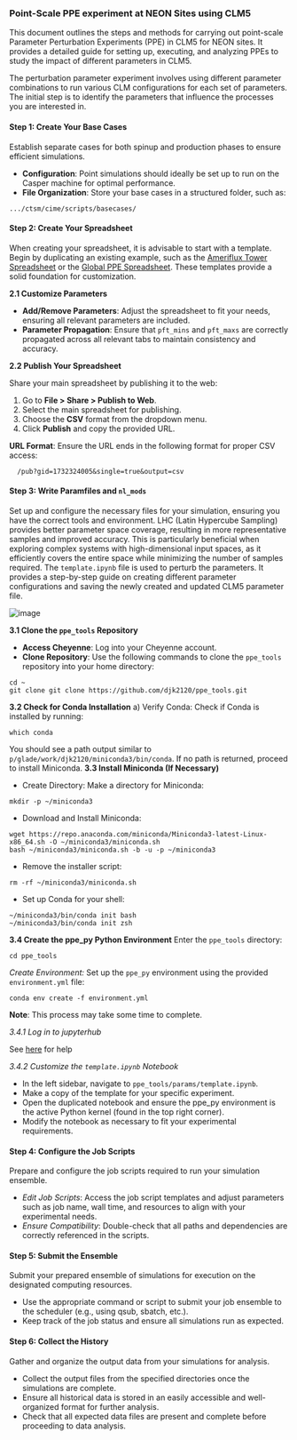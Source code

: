 ### Point-Scale PPE experiment at NEON Sites using CLM5
This document outlines the steps and methods for carrying out point-scale Parameter Perturbation Experiments (PPE) in CLM5 for NEON sites. It provides a detailed guide for setting up, executing, and analyzing PPEs to study the impact of different parameters in CLM5.

The perturbation parameter experiment involves using different parameter combinations to run various CLM configurations for each set of parameters. The initial step is to identify the parameters that influence the processes you are interested in.

#### Step 1: Create Your Base Cases

Establish separate cases for both spinup and production phases to ensure efficient simulations.
- **Configuration**: Point simulations should ideally be set up to run on the Casper machine for optimal performance.
- **File Organization**: Store your base cases in a structured folder, such as:
 ```
 .../ctsm/cime/scripts/basecases/
 ```

#### Step 2: Create Your Spreadsheet

When creating your spreadsheet, it is advisable to start with a template. Begin by duplicating an existing example, such as the [Ameriflux Tower Spreadsheet]() or the [Global PPE Spreadsheet](). These templates provide a solid foundation for customization.

**2.1 Customize Parameters**

- **Add/Remove Parameters**: Adjust the spreadsheet to fit your needs, ensuring all relevant parameters are included.
- **Parameter Propagation**: Ensure that `pft_mins` and `pft_maxs` are correctly propagated across all relevant tabs to maintain consistency and accuracy.

**2.2 Publish Your Spreadsheet**

Share your main spreadsheet by publishing it to the web:
  1. Go to **File > Share > Publish to Web**.
  2. Select the main spreadsheet for publishing.
  3. Choose the **CSV** format from the dropdown menu.
  4. Click **Publish** and copy the provided URL.

**URL Format**: Ensure the URL ends in the following format for proper CSV access:
```
  /pub?gid=1732324005&single=true&output=csv
```
#### Step 3: Write Paramfiles and `nl_mods`

Set up and configure the necessary files for your simulation, ensuring you have the correct tools and environment. LHC (Latin Hypercube Sampling) provides better parameter space coverage, resulting in more representative samples and improved accuracy. This is particularly beneficial when exploring complex systems with high-dimensional input spaces, as it efficiently covers the entire space while minimizing the number of samples required. The `template.ipynb` file is used to perturb the parameters. It provides a step-by-step guide on creating different parameter configurations and saving the newly created and updated CLM5 parameter file.

![image](https://github.com/user-attachments/assets/f726d622-9a0f-4b17-bb62-c1de9c598360)

**3.1 Clone the `ppe_tools` Repository**
- **Access Cheyenne**: Log into your Cheyenne account.
- **Clone Repository**: Use the following commands to clone the `ppe_tools` repository into your home directory:
```
cd ~
git clone git clone https://github.com/djk2120/ppe_tools.git
 ```
**3.2 Check for Conda Installation**
a) Verify Conda: Check if Conda is installed by running:
```
which conda
```
You should see a path output similar to `p/glade/work/djk2120/miniconda3/bin/conda`. If no path is returned, proceed to install Miniconda.
 **3.3 Install Miniconda (If Necessary)**
 - Create Directory: Make a directory for Miniconda:
```
mkdir -p ~/miniconda3
```
- Download and Install Miniconda:
```
wget https://repo.anaconda.com/miniconda/Miniconda3-latest-Linux-x86_64.sh -O ~/miniconda3/miniconda.sh
bash ~/miniconda3/miniconda.sh -b -u -p ~/miniconda3
```
- Remove the installer script:
```
rm -rf ~/miniconda3/miniconda.sh
```          
- Set up Conda for your shell:
```
~/miniconda3/bin/conda init bash
~/miniconda3/bin/conda init zsh
```
**3.4 Create the ppe_py Python Environment**
Enter the `ppe_tools` directory:
```
cd ppe_tools
```
*Create Environment:* Set up the `ppe_py` environment using the provided `environment.yml` file:

```
conda env create -f environment.yml
```
**Note**: This process may take some time to complete.

*3.4.1 Log in to jupyterhub*

See [here](https://arc.ucar.edu/knowledge_base/70549913) for help

*3.4.2 Customize the `template.ipynb` Notebook*
- In the left sidebar, navigate to `ppe_tools/params/template.ipynb`.
- Make a copy of the template for your specific experiment.
- Open the duplicated notebook and ensure the ppe_py environment is the active Python kernel (found in the top right corner).
- Modify the notebook as necessary to fit your experimental requirements.

#### Step 4: Configure the Job Scripts

Prepare and configure the job scripts required to run your simulation ensemble.

- *Edit Job Scripts*: Access the job script templates and adjust parameters such as job name, wall time, and resources to align with your experimental needs.
- *Ensure Compatibility*: Double-check that all paths and dependencies are correctly referenced in the scripts.

#### Step 5: Submit the Ensemble

Submit your prepared ensemble of simulations for execution on the designated computing resources.
- Use the appropriate command or script to submit your job ensemble to the scheduler (e.g., using qsub, sbatch, etc.).
- Keep track of the job status and ensure all simulations run as expected.

#### Step 6: Collect the History

Gather and organize the output data from your simulations for analysis.

- Collect the output files from the specified directories once the simulations are complete.
- Ensure all historical data is stored in an easily accessible and well-organized format for further analysis.
- Check that all expected data files are present and complete before proceeding to data analysis.
